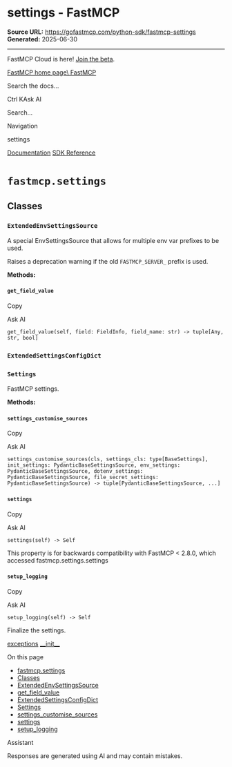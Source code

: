 # settings - FastMCP

**Source URL:** https://gofastmcp.com/python-sdk/fastmcp-settings
**Generated:** 2025-06-30

---

FastMCP Cloud is here! [Join the beta](https://fastmcp.link/x0Kyhy2).

[FastMCP home page\\
FastMCP](https://gofastmcp.com/)

Search the docs...

Ctrl KAsk AI

Search...

Navigation

settings

[Documentation](https://gofastmcp.com/getting-started/welcome) [SDK Reference](https://gofastmcp.com/python-sdk/fastmcp-exceptions)

# [​](https://gofastmcp.com/python-sdk/fastmcp-settings\#fastmcp-settings)  `fastmcp.settings`

## [​](https://gofastmcp.com/python-sdk/fastmcp-settings\#classes)  Classes

### [​](https://gofastmcp.com/python-sdk/fastmcp-settings\#extendedenvsettingssource)  `ExtendedEnvSettingsSource`

A special EnvSettingsSource that allows for multiple env var prefixes to be used.

Raises a deprecation warning if the old `FASTMCP_SERVER_` prefix is used.

**Methods:**

#### [​](https://gofastmcp.com/python-sdk/fastmcp-settings\#get-field-value)  `get_field_value`

Copy

Ask AI

```
get_field_value(self, field: FieldInfo, field_name: str) -> tuple[Any, str, bool]

```

### [​](https://gofastmcp.com/python-sdk/fastmcp-settings\#extendedsettingsconfigdict)  `ExtendedSettingsConfigDict`

### [​](https://gofastmcp.com/python-sdk/fastmcp-settings\#settings)  `Settings`

FastMCP settings.

**Methods:**

#### [​](https://gofastmcp.com/python-sdk/fastmcp-settings\#settings-customise-sources)  `settings_customise_sources`

Copy

Ask AI

```
settings_customise_sources(cls, settings_cls: type[BaseSettings], init_settings: PydanticBaseSettingsSource, env_settings: PydanticBaseSettingsSource, dotenv_settings: PydanticBaseSettingsSource, file_secret_settings: PydanticBaseSettingsSource) -> tuple[PydanticBaseSettingsSource, ...]

```

#### [​](https://gofastmcp.com/python-sdk/fastmcp-settings\#settings-2)  `settings`

Copy

Ask AI

```
settings(self) -> Self

```

This property is for backwards compatibility with FastMCP < 2.8.0,
which accessed fastmcp.settings.settings

#### [​](https://gofastmcp.com/python-sdk/fastmcp-settings\#setup-logging)  `setup_logging`

Copy

Ask AI

```
setup_logging(self) -> Self

```

Finalize the settings.

[exceptions](https://gofastmcp.com/python-sdk/fastmcp-exceptions) [\_\_init\_\_](https://gofastmcp.com/python-sdk/fastmcp-cli-__init__)

On this page

- [fastmcp.settings](https://gofastmcp.com/python-sdk/fastmcp-settings#fastmcp-settings)
- [Classes](https://gofastmcp.com/python-sdk/fastmcp-settings#classes)
- [ExtendedEnvSettingsSource](https://gofastmcp.com/python-sdk/fastmcp-settings#extendedenvsettingssource)
- [get\_field\_value](https://gofastmcp.com/python-sdk/fastmcp-settings#get-field-value)
- [ExtendedSettingsConfigDict](https://gofastmcp.com/python-sdk/fastmcp-settings#extendedsettingsconfigdict)
- [Settings](https://gofastmcp.com/python-sdk/fastmcp-settings#settings)
- [settings\_customise\_sources](https://gofastmcp.com/python-sdk/fastmcp-settings#settings-customise-sources)
- [settings](https://gofastmcp.com/python-sdk/fastmcp-settings#settings-2)
- [setup\_logging](https://gofastmcp.com/python-sdk/fastmcp-settings#setup-logging)

Assistant

Responses are generated using AI and may contain mistakes.